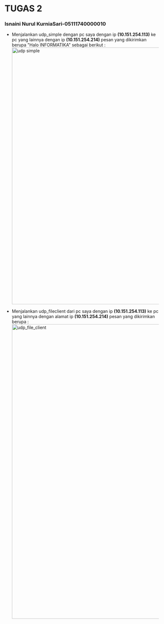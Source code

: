 # TUGAS 2
### Isnaini Nurul KurniaSari-05111740000010
* Menjalankan udp_simple dengan pc saya dengan ip **(10.151.254.113)** ke pc yang lainnya dengan ip **(10.151.254.214)**
    pesan yang dikirimkan berupa "Halo INFORMATIKA" sebagai berikut :
    <img width="837" alt="udp simple" src="https://user-images.githubusercontent.com/36990780/75573304-21ac8900-5a8f-11ea-9bf7-45fc3d53ab28.png">

 
   
   
   
    
* Menjalankan udp_fileclient dari pc saya dengan ip **(10.151.254.113)** ke pc yang lainnya dengan alamat ip **(10.151.254.214)**
    pesan yang dikirimkan berupa :
    <img width="960" alt="udp_file_client" src="https://user-images.githubusercontent.com/36990780/75573368-41dc4800-5a8f-11ea-9eea-febfde32e0e4.png">

    

